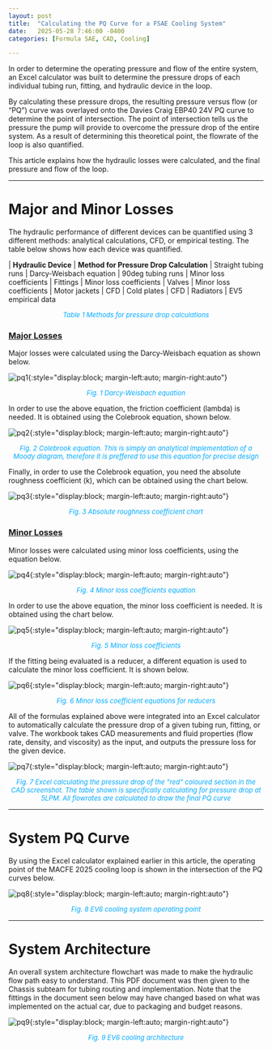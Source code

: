 ```yaml
---
layout: post
title:  "Calculating the PQ Curve for a FSAE Cooling System"
date:   2025-05-28 7:46:00 -0400
categories: [Formula SAE, CAD, Cooling]

---
```

In order to determine the operating pressure and flow of the entire system, an Excel calculator was built to determine the pressure drops of each individual tubing run, fitting, and hydraulic device in the loop.

By calculating these pressure drops, the resulting pressure versus flow (or “PQ”) curve was overlayed onto the Davies Craig EBP40 24V PQ curve to determine the point of intersection. The point of intersection tells us the pressure the pump will provide to overcome the pressure drop of the entire system. As a result of determining this theoretical point, the flowrate of the loop is also quantified.

This article explains how the hydraulic losses were calculated, and the final pressure and flow of the loop.

---
# Major and Minor Losses
The hydraulic performance of different devices can be quantified using 3 different methods: analytical calculations, CFD, or empirical testing. The table below shows how each device was quantified.

| **Hydraulic Device** | **Method for Pressure Drop Calculation**
| Straight tubing runs | Darcy-Weisbach equation
| 90deg tubing runs | Minor loss coefficients
| Fittings | Minor loss coefficients
| Valves | Minor loss coefficients
| Motor jackets | CFD
| Cold plates | CFD
| Radiators | EV5 empirical data

<p align = "center"><font size = "2" color="#00aaff"><i>Table 1 Methods for pressure drop calculations</i></font></p>

### <ins>Major Losses</ins>
Major losses were calculated using the Darcy-Weisbach equation as shown below.

![pq1](/assets/images/pq1.jpg){:style="display:block; margin-left:auto; margin-right:auto"}
<p align = "center"><font size = "2" color="#00aaff"><i>Fig. 1 Darcy-Weisbach equation</i></font></p>

In order to use the above equation, the friction coefficient (lambda) is needed. It is obtained using the Colebrook equation, shown below.

![pq2](/assets/images/pq2.jpg){:style="display:block; margin-left:auto; margin-right:auto"}
<p align = "center"><font size = "2" color="#00aaff"><i>Fig. 2 Colebrook equation. This is simply an analytical implementation of a Moody diagram, therefore it is preffered to use this equation for precise design</i></font></p>

Finally, in order to use the Colebrook equation, you need the absolute roughness coefficient (k), which can be obtained using the chart below.

![pq3](/assets/images/pq3.jpg){:style="display:block; margin-left:auto; margin-right:auto"}
<p align = "center"><font size = "2" color="#00aaff"><i>Fig. 3 Absolute roughness coefficient chart</i></font></p>

### <ins>Minor Losses</ins>
Minor losses were calculated using minor loss coefficients, using the equation below.

![pq4](/assets/images/pq4.jpg){:style="display:block; margin-left:auto; margin-right:auto"}
<p align = "center"><font size = "2" color="#00aaff"><i>Fig. 4 Minor loss coefficients equation</i></font></p>

In order to use the above equation, the minor loss coefficient is needed. It is obtained using the chart below.

![pq5](/assets/images/pq5.jpg){:style="display:block; margin-left:auto; margin-right:auto"}
<p align = "center"><font size = "2" color="#00aaff"><i>Fig. 5 Minor loss coefficients</i></font></p>

If the fitting being evaluated is a reducer, a different equation is used to calculate the minor loss coefficient. It is shown below.

![pq6](/assets/images/pq6.jpg){:style="display:block; margin-left:auto; margin-right:auto"}
<p align = "center"><font size = "2" color="#00aaff"><i>Fig. 6 Minor loss coefficient equations for reducers</i></font></p>

All of the formulas explained above were integrated into an Excel calculator to automatically calculate the pressure drop of a given tubing run, fitting, or valve. The workbook takes CAD measurements and fluid properties (flow rate, density, and viscosity) as the input, and outputs the pressure loss for the given device.

![pq7](/assets/images/pq7.jpg){:style="display:block; margin-left:auto; margin-right:auto"}
<p align = "center"><font size = "2" color="#00aaff"><i>Fig. 7 Excel calculating the pressure drop of the "red" coloured section in the CAD screenshot. The table shown is specifically calculating for pressure drop at 5LPM. All flowrates are calculated to draw the final PQ curve</i></font></p>

---
# System PQ Curve
By using the Excel calculator explained earlier in this article, the operating point of the MACFE 2025 cooling loop is shown in the intersection of the PQ curves below.

![pq8](/assets/images/pq8.jpg){:style="display:block; margin-left:auto; margin-right:auto"}
<p align = "center"><font size = "2" color="#00aaff"><i>Fig. 8 EV6 cooling system operating point</i></font></p>

---
# System Architecture
An overall system architecture flowchart was made to make the hydraulic flow path easy to understand. This PDF document was then given to the Chassis subteam for tubing routing and implementation. Note that the fittings in the document seen below may have changed based on what was implemented on the actual car, due to packaging and budget reasons.

![pq9](/assets/images/pq9.jpg){:style="display:block; margin-left:auto; margin-right:auto"}
<p align = "center"><font size = "2" color="#00aaff"><i>Fig. 9 EV6 cooling architecture</i></font></p>